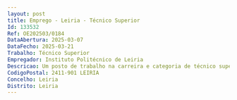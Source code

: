 ```yaml
--- 
layout: post
title: Emprego - Leiria - Técnico Superior
Id: 133532
Ref: OE202503/0184
DataAbertura: 2025-03-07
DataFecho: 2025-03-21
Trabalho: Técnico Superior
Empregador: Instituto Politécnico de Leiria
Descricao: Um posto de trabalho na carreira e categoria de técnico superior, na área dapsicologia clínica, para desempenhar funções tarefas de grau de complexidade 3no Centro de Apoio ao Estudante (CAE) do IPLeiria, nomeadamente   Funções consultivas, de estudo, planeamento, formação, elaboração depareceres e projetos, com responsabilidade e autonomia técnica comenquadramento superior qualificado no âmbito do Apoio Psicológico   Orientação Vocacional e Apoio Psicopedagógico desenvolvido no Centro deApoio ao Estudante do Instituto Politécnico de Leiria, tendo como público alvoEstudantes do Ensino Superior Politécnico, com vista à promoção do sucessoacadémico e bem estar em geral   Promoção de atividades de prevenção primária   Implementação e desenvolvimento do programa de integração e acolhimentodos estudantes do IPLeiria, em articulação com os demais serviços do IPLeiria   Implementação e desenvolvimento de programas e projetos que visem osucesso académico, a sua saúde e bem estar dos estudantes do IPLeiria   Apoio às necessidades especificas dos estudantes   Colaborar com os demais serviços do Instituto Politécnico de Leiria com vistaao desenvolvimento de atividades ações com vista à melhoria da saúde e bemestardos estudantes.
CodigoPostal: 2411-901 LEIRIA
Concelho: Leiria
Distrito: Leiria
--- 
```

